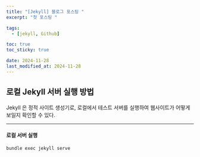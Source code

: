 ```yaml
---
title: "[Jekyll] 블로그 포스팅 "
excerpt: "첫 포스팅 "

tags:
  - [jekyll, Github]

toc: true
toc_sticky: true

date: 2024-11-28
last_modified_at: 2024-11-28
---
```


## 로컬 Jekyll 서버 실행 방법

Jekyll 은 정적 사이트 생성기로, 로컬에서 테스트 서버를 실행하여 웹사이트가 어떻게 보일지 확인할 수 있다.

---

#### **로컬 서버 실행**

```bash
bundle exec jekyll serve
```

